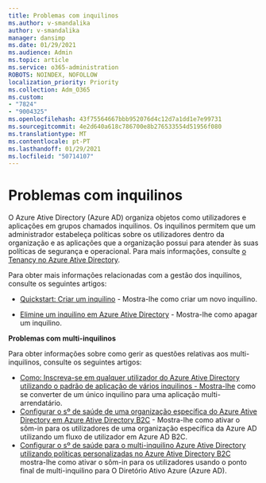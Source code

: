 ```yaml
---
title: Problemas com inquilinos
ms.author: v-smandalika
author: v-smandalika
manager: dansimp
ms.date: 01/29/2021
ms.audience: Admin
ms.topic: article
ms.service: o365-administration
ROBOTS: NOINDEX, NOFOLLOW
localization_priority: Priority
ms.collection: Adm_O365
ms.custom:
- "7824"
- "9004325"
ms.openlocfilehash: 43f75564667bbb952076d4c12d7a1dd1e7e99731
ms.sourcegitcommit: 4e2d640a618c786700e8b276533554d51956f080
ms.translationtype: MT
ms.contentlocale: pt-PT
ms.lasthandoff: 01/29/2021
ms.locfileid: "50714107"
---
```

# <a name="issues-with-tenants"></a>Problemas com inquilinos

O Azure Ative Directory (Azure AD) organiza objetos como utilizadores e aplicações em grupos chamados inquilinos. Os inquilinos permitem que um administrador estabeleça políticas sobre os utilizadores dentro da organização e as aplicações que a organização possui para atender às suas políticas de segurança e operacional. Para mais informações, consulte [o Tenancy no Azure Ative Directory](https://docs.microsoft.com/azure/active-directory/develop/single-and-multi-tenant-apps).

Para obter mais informações relacionadas com a gestão dos inquilinos, consulte os seguintes artigos:

- [Quickstart: Criar um inquilino](https://docs.microsoft.com/azure/active-directory/develop/quickstart-create-new-tenant) - Mostra-lhe como criar um novo inquilino.

- [Elimine um inquilino em Azure Ative Directory](https://docs.microsoft.com/azure/active-directory/enterprise-users/directory-delete-howto) - Mostra-lhe como apagar um inquilino.

**Problemas com multi-inquilinos**

Para obter informações sobre como gerir as questões relativas aos multi-inquilinos, consulte os seguintes artigos:

- [Como: Inscreva-se em qualquer utilizador do Azure Ative Directory utilizando o padrão de aplicação de vários inquilinos - Mostra-lhe](https://docs.microsoft.com/azure/active-directory/develop/howto-convert-app-to-be-multi-tenant) como se converter de um único inquilino para uma aplicação multi-arrendatário.
- [Configurar o sº de saúde de uma organização específica do Azure Ative Directory em Azure Ative Directory B2C](https://docs.microsoft.com/azure/active-directory-b2c/identity-provider-azure-ad-single-tenant?pivots=b2c-user-flow) - Mostra-lhe como ativar o sôm-in para os utilizadores de uma organização específica da Azure AD utilizando um fluxo de utilizador em Azure AD B2C.
- [Configurar o sº de saúde para o multi-inquilino Azure Ative Directory utilizando políticas personalizadas no Azure Ative Directory B2C](https://docs.microsoft.com/azure/active-directory-b2c/identity-provider-azure-ad-multi-tenant?pivots=b2c-custom-policy)  mostra-lhe como ativar o sôm-in para os utilizadores usando o ponto final de multi-inquilino para O Diretório Ativo Azure (Azure AD).






